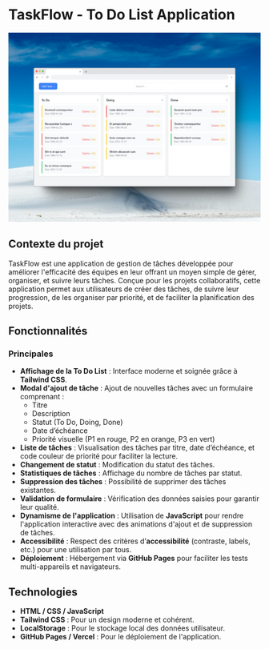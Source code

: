# TaskFlow - To Do List Application
 ![TaskFlow App Screenshot](images/Taskflow.png)
## Contexte du projet

TaskFlow est une application de gestion de tâches développée pour améliorer l'efficacité des équipes en leur offrant un moyen simple de gérer, organiser, et suivre leurs tâches. Conçue pour les projets collaboratifs, cette application permet aux utilisateurs de créer des tâches, de suivre leur progression, de les organiser par priorité, et de faciliter la planification des projets.

## Fonctionnalités

### Principales

- **Affichage de la To Do List** : Interface moderne et soignée grâce à **Tailwind CSS**.
- **Modal d'ajout de tâche** : Ajout de nouvelles tâches avec un formulaire comprenant :
  - Titre
  - Description
  - Statut (To Do, Doing, Done)
  - Date d’échéance
  - Priorité visuelle (P1 en rouge, P2 en orange, P3 en vert)
- **Liste de tâches** : Visualisation des tâches par titre, date d’échéance, et code couleur de priorité pour faciliter la lecture.
- **Changement de statut** : Modification du statut des tâches.
- **Statistiques de tâches** : Affichage du nombre de tâches par statut.
- **Suppression des tâches** : Possibilité de supprimer des tâches existantes.
- **Validation de formulaire** : Vérification des données saisies pour garantir leur qualité.
- **Dynamisme de l'application** : Utilisation de **JavaScript** pour rendre l'application interactive avec des animations d'ajout et de suppression de tâches.
- **Accessibilité** : Respect des critères d’**accessibilité** (contraste, labels, etc.) pour une utilisation par tous.
- **Déploiement** : Hébergement via **GitHub Pages** pour faciliter les tests multi-appareils et navigateurs.

## Technologies

- **HTML / CSS / JavaScript**
- **Tailwind CSS** : Pour un design moderne et cohérent.
- **LocalStorage** : Pour le stockage local des données utilisateur.
- **GitHub Pages / Vercel** : Pour le déploiement de l'application.
